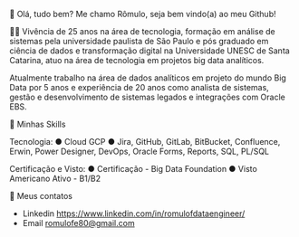 
 👋 Olá, tudo bem? Me chamo Rômulo, seja bem vindo(a) ao meu Github!
 
🧑‍💻 Vivência de 25 anos na área de tecnologia, formação em análise de sistemas pela universidade paulista de São Paulo e pós graduado em ciência de dados e transformação digital na Universidade UNESC de Santa Catarina, atuo na área de tecnologia em projetos big data analíticos.

Atualmente trabalho na área de dados analíticos em projeto do mundo Big Data por 5 anos e experiência de 20 anos como analista de sistemas, gestão e desenvolvimento de sistemas legados e integrações com Oracle EBS.

🎯 Minhas Skills

Tecnologia:
● Cloud GCP
● Jira, GitHub, GitLab, BitBucket, Confluence, Erwin, Power Designer, DevOps, Oracle Forms, Reports, SQL, PL/SQL

Certificação e Visto:
● Certificação - Big Data Foundation
● Visto Americano Ativo - B1/B2

📧 Meus contatos

* Linkedin
https://www.linkedin.com/in/romulofdataengineer/
* Email
romulofe80@gmail.com



  

